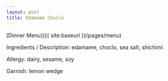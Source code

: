 ```yaml
---
layout: post
title: Edamame Choclo
---
```


[Dinner Menu]({{ site.baseurl }}/pages/menu)

Ingredients / Description: edamame, choclo, sea salt, shichimi

Allergy: dairy, sesame, soy

Garnish: lemon wedge